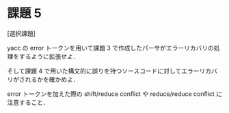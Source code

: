 # 課題 5

[選択課題]

yacc の error トークンを用いて課題 3 で作成したパーサがエラーリカバリの処理をするように拡張せよ．

そして課題 4 で用いた構文的に誤りを持つソースコードに対してエラーリカバリがされるかを確かめよ．

error トークンを加えた際の shift/reduce conﬂict や reduce/reduce conﬂict に注意すること．
